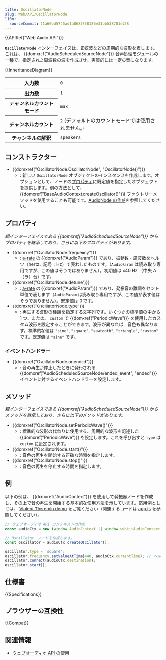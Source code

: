 ```yaml
---
title: OscillatorNode
slug: Web/API/OscillatorNode
l10n:
  sourceCommit: 41a60bd5745ad1a068f858186e31bb538701e728
---
```


{{APIRef("Web Audio API")}}

**`OscillatorNode`** インターフェイスは、正弦波などの周期的な波形を表します。これは、 {{domxref("AudioScheduledSourceNode")}} 音声処理モジュールの一種で、指定された周波数の波を作成させ、実質的には一定の音になります。

{{InheritanceDiagram}}

<table class="properties">
  <tbody>
    <tr>
      <th scope="row">入力数</th>
      <td><code>0</code></td>
    </tr>
    <tr>
      <th scope="row">出力数</th>
      <td><code>1</code></td>
    </tr>
    <tr>
      <th scope="row">チャンネルカウントモード</th>
      <td><code>max</code></td>
    </tr>
    <tr>
      <th scope="row">チャンネルカウント</th>
      <td><code>2</code> (デフォルトのカウントモードでは使用されません。)</td>
    </tr>
    <tr>
      <th scope="row">チャンネルの解釈</th>
      <td><code>speakers</code></td>
    </tr>
  </tbody>
</table>

## コンストラクター

- {{domxref("OscillatorNode.OscillatorNode", "OscillatorNode()")}}
  - : 新しい `OscillatorNode` オブジェクトのインスタンスを作成します。オプションとして、ノードの[プロパティ](#プロパティ)に既定値を指定したオブジェクトを提供します。別の方法として、 {{domxref("BaseAudioContext.createOscillator()")}} ファクトリーメソッドを使用することも可能です。[AudioNode の作成](/ja/docs/Web/API/AudioNode#audionode_の作成)を参照してください。

## プロパティ

_親インターフェイスである {{domxref("AudioScheduledSourceNode")}} からプロパティを継承しており、さらに以下のプロパティがあります。_

- {{domxref("OscillatorNode.frequency")}}
  - : [a-rate](/ja/docs/Web/API/AudioParam#a-rate) の {{domxref("AudioParam")}} であり、振動数・周波数をヘルツ（hertz、記号：Hz）で表わしたものです。（`AudioParam` は読み取り専用ですが、この値はそうではありません）。初期値は 440 Hz （中央 A （ラ）音）です。
- {{domxref("OscillatorNode.detune")}}
  - : [a-rate](/ja/docs/Web/API/AudioParam#a-rate) の {{domxref("AudioParam")}} であり、発振音の離調をセント単位で表します（`AudioParam` は読み取り専用ですが、この値が表す値はそうでありません）。既定値は 0 です。
- {{domxref("OscillatorNode.type")}}
  - : 再生する波形の種類を指定する文字列です。いくつかの標準値の中から 1 つ、または、 `custom` で {{domxref("PeriodicWave")}} を使用したカスタム波形を設定することができます。波形が異なれば、音色も異なります。標準的な値は `"sine"`, `"square"`, `"sawtooth"`, `"triangle"`, `"custom"` です。既定値は `"sine"` です。

### イベントハンドラー

- {{domxref("OscillatorNode.onended")}}
  - : 音の再生が停止したときに発行される {{domxref("AudioScheduledSourceNode/ended_event", "ended")}} イベントに対するイベントハンドラーを設定します。

## メソッド

_親インターフェイスである {{domxref("AudioScheduledSourceNode")}} からメソッドを継承しており、さらに以下のメソッドがあります。_

- {{domxref("OscillatorNode.setPeriodicWave()")}}
  - : 標準的な波形の代わりに使用する、周期的な波形を記述した {{domxref("PeriodicWave")}} を設定します。これを呼び出すと `type` は `custom` に設定されます。
- {{domxref("OscillatorNode.start()")}}
  - : 音色の再生を開始する正確な時間を指定します。
- {{domxref("OscillatorNode.stop()")}}
  - : 音色の再生を停止する時間を指定します。

## 例

以下の例は、 {{domxref("AudioContext")}} を使用して発振器ノードを作成し、その上で音の再生を開始する基本的な使用方法を示しています。応用例としては、 [Violent Theremin demo](https://mdn.github.io/webaudio-examples/violent-theremin/) をご覧ください（関連するコードは [app.js](https://github.com/mdn/webaudio-examples/blob/master/violent-theremin/scripts/app.js) を参照してください）。

```js
// ウェブオーディオ API コンテキストの作成
const audioCtx = new (window.AudioContext || window.webkitAudioContext)();

// Oscillator　ノードを作成します。
const oscillator = audioCtx.createOscillator();

oscillator.type = 'square';
oscillator.frequency.setValueAtTime(440, audioCtx.currentTime); // ヘルツ単位の値
oscillator.connect(audioCtx.destination);
oscillator.start();
```

## 仕様書

{{Specifications}}

## ブラウザーの互換性

{{Compat}}

## 関連情報

- [ウェブオーディオ API の使用](/ja/docs/Web/API/Web_Audio_API/Using_Web_Audio_API)
